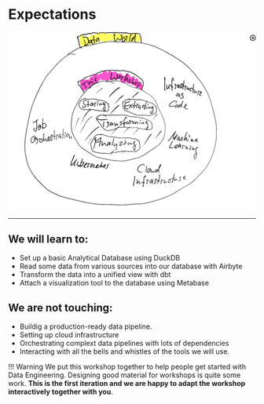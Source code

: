 # Expectations

<!-- ![overview-diagram](../assets/d2/overview.svg)  -->
![overview-diagram](../assets/img/workshop-scope.png) 

---
## We will learn to:
- Set up a basic Analytical Database using DuckDB
- Read some data from various sources into our database with Airbyte
- Transform the data into a unified view with dbt
- Attach a visualization tool to the database using Metabase

## We are **not** touching:
- Buildig a production-ready data pipeline.
- Setting up cloud infrastructure
- Orchestrating complext data pipelines with lots of dependencies
- Interacting with all the bells and whistles of the tools we will use. 

!!! Warning
    We put this workshop together to help people get started with Data Engineering. Designing good material for workshops is quite some work. 
    **This is the first iteration and we are happy to adapt the workshop interactively together with you**.
